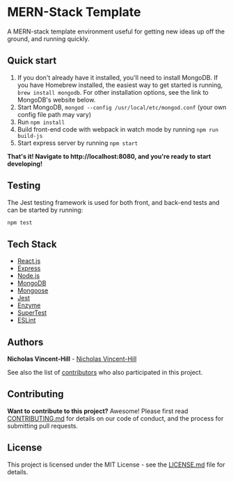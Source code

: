 <!-- The title of your project here should probably align with the name of the project in your `package.json` -->
# MERN-Stack Template


A MERN-stack template environment useful for getting new ideas up off the ground, and running quickly.

## Quick start

<!-- Note this is important to list:  -->
1. If you don't already have it installed, you'll need to install MongoDB. If you have Homebrew installed, the easiest way to get started is running, `brew install mongodb`. For other installation options, see the link to MongoDB's website below.
2. Start MongoDB, `mongod --config /usr/local/etc/mongod.conf` (your own config file path may vary)
3. Run `npm install`
4. Build front-end code with webpack in watch mode by running `npm run build-js`
5. Start express server by running `npm start`

**That's it! Navigate to http://localhost:8080, and you're ready to start developing!**

## Testing

The Jest testing framework is used for both front, and back-end tests and can be started by running:
```sh
npm test
```

## Tech Stack

- [React.js](https://https://reactjs.org/)
- [Express](https://expressjs.com/)
- [Node.js](https://nodejs.org/)
- [MongoDB](https://www.mongodb.com/)
- [Mongoose](https://mongoosejs.com/)
- [Jest](https://jestjs.io/)
- [Enzyme](https://airbnb.io/enzyme/)
- [SuperTest](https://github.com/visionmedia/supertest/)
- [ESLint](add-github-link!!!)
<!-- You should add a `lint`, and maybe a `lint-fix` (if you have option to report and report/fix errors) script(s) to your package.json -->

<!--  Don't need to list it here, but I NPM -D installed nodemon (shouldn't expect that users have that globally installed) -->

## Authors

**Nicholas Vincent-Hill** - [Nicholas Vincent-Hill](http://nickvh.tech/)
<!-- The following link to contributors doesn't work, should either fix or remove it. -->
See also the list of [contributors](https://github.com/your/project/contributors) who also participated in this project.

## Contributing

**Want to contribute to this project?**
Awesome! Please first read [CONTRIBUTING.md](https://gist.github.com/PurpleBooth/b24679402957c63ec426) for details on our code of conduct, and the process for submitting pull requests.

## License

This project is licensed under the MIT License - see the [LICENSE.md](LICENSE.md) file for details.
